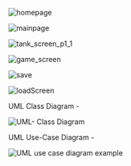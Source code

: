

![homepage](https://user-images.githubusercontent.com/108218688/209275049-e30562e6-8760-47c2-ad60-0e0a03485f85.png)




![mainpage](https://user-images.githubusercontent.com/108218688/209275075-a02e2f0d-7521-4ef8-84f5-907035e3636d.png)




![tank_screen_p1_1](https://user-images.githubusercontent.com/108218688/209275097-9b38db12-d2e3-4516-b5cb-e43e52699e53.png)




![game_screen](https://user-images.githubusercontent.com/108218688/209275548-93cd16d0-5050-497f-b714-0e76c21ec8a8.png)




![save](https://user-images.githubusercontent.com/108218688/209275189-7c37c903-5961-4935-b937-8b075112420e.png)




![loadScreen](https://user-images.githubusercontent.com/108218688/209275204-c3fae084-503a-451d-8c50-de602343dde2.png)








UML Class Diagram -

![UML- Class Diagram](https://user-images.githubusercontent.com/108218688/209279149-544398c4-9be6-4688-ba77-7f181f39b055.png)



UML Use-Case Diagram -

![UML use case diagram example](https://user-images.githubusercontent.com/108218688/209279211-b185d809-c47f-4d19-95a0-52735ba29d9c.png)



